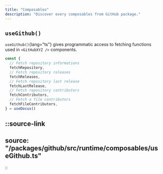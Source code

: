```yaml
---
title: "Composables"
description: "Discover every composables from GitHub package."
---
```


## `useGithub()`

`useGithub()`{lang="ts"} gives programmatic access to fetching functions used in `<GitHubXYZ />` components.

```ts
const {
  // Fetch repository informations
  fetchRepository,
  // Fetch repository releases
  fetchReleases,
  // Fetch repository last release
  fetchLastRelease,
  // Fetch repository contributors
  fetchContributors,
  // Fetch a file contributors
  fetchFileContributors,
} = useDocus()
```

::source-link
---
source: "/packages/github/src/runtime/composables/useGithub.ts"
---
::
